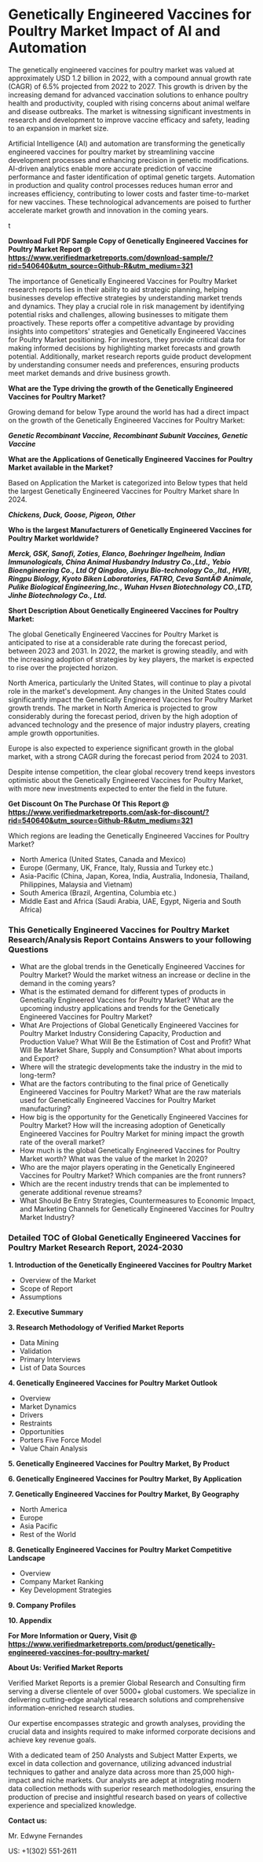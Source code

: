 <meta name="title" content="Global Genetically Engineered Vaccines for Poultry Market Impact of AI and Automation"><meta name="description" content="The genetically engineered vaccines for poultry market was valued at approximately USD 1.2 billion in 2022, with a compound annual growth rate (CAGR) of 6.5% projected"><meta name="title" content="Genetically Engineered Vaccines for Poultry Market Size, Share, Scope, Trends, Growth, Opportunities, Analysis, Forecast"><h1>Genetically Engineered Vaccines for Poultry Market Impact of AI and Automation</h1><p>The genetically engineered vaccines for poultry market was valued at approximately USD 1.2 billion in 2022, with a compound annual growth rate (CAGR) of 6.5% projected from 2022 to 2027. This growth is driven by the increasing demand for advanced vaccination solutions to enhance poultry health and productivity, coupled with rising concerns about animal welfare and disease outbreaks. The market is witnessing significant investments in research and development to improve vaccine efficacy and safety, leading to an expansion in market size.</p><p>Artificial Intelligence (AI) and automation are transforming the genetically engineered vaccines for poultry market by streamlining vaccine development processes and enhancing precision in genetic modifications. AI-driven analytics enable more accurate prediction of vaccine performance and faster identification of optimal genetic targets. Automation in production and quality control processes reduces human error and increases efficiency, contributing to lower costs and faster time-to-market for new vaccines. These technological advancements are poised to further accelerate market growth and innovation in the coming years.</p>t</p><p id="" class=""><strong>Download Full PDF Sample Copy of Genetically Engineered Vaccines for Poultry Market Report @ <a href="https://www.verifiedmarketreports.com/download-sample/?rid=540640&utm_source=Github-R&utm_medium=321" target="_blank">https://www.verifiedmarketreports.com/download-sample/?rid=540640&utm_source=Github-R&utm_medium=321</a></strong></p><p>The importance of&nbsp;Genetically Engineered Vaccines for Poultry Market research reports lies in their ability to aid strategic planning, helping businesses develop effective strategies by understanding market trends and dynamics. They play a crucial role in risk management by identifying potential risks and challenges, allowing businesses to mitigate them proactively. These reports offer a competitive advantage by providing insights into competitors' strategies and Genetically Engineered Vaccines for Poultry Market positioning. For investors, they provide critical data for making informed decisions by highlighting market forecasts and growth potential. Additionally, market research reports guide product development by understanding consumer needs and preferences, ensuring products meet market demands and drive business growth.</p><p><strong>What are the&nbsp;Type driving the growth of the Genetically Engineered Vaccines for Poultry Market?</strong></p><p id="" class="">Growing demand for below Type around the world has had a direct impact on the growth of the Genetically Engineered Vaccines for Poultry Market:</p><em><strong>Genetic Recombinant Vaccine, Recombinant Subunit Vaccines, Genetic Vaccine</strong></em></p><strong>What are the&nbsp;Applications&nbsp;of Genetically Engineered Vaccines for Poultry Market available in the Market?</strong></p><p id="" class="">Based on Application the Market is categorized into Below types that held the largest Genetically Engineered Vaccines for Poultry Market share In 2024.</p><em><strong>Chickens, Duck, Goose, Pigeon, Other</strong></em></p><strong>Who is the largest Manufacturers of Genetically Engineered Vaccines for Poultry Market worldwide?</strong></p><p><em><strong>Merck, GSK, Sanofi, Zoties, Elanco, Boehringer Ingelheim, Indian Immunologicals, China Animal Husbandry Industry Co.,Ltd., Yebio Bioengineering Co., Ltd Of Qingdao, Jinyu Bio-technology Co.,ltd., HVRI, Ringpu Biology, Kyoto Biken Laboratories, FATRO, Ceva SantÃ© Animale, Pulike Biological Engineering,Inc., Wuhan Hvsen Biotechnology CO.,LTD, Jinhe Biotechnology Co., Ltd.</strong></em></p><p id="" class=""><strong>Short Description About Genetically Engineered Vaccines for Poultry Market:</strong></p><p>The global Genetically Engineered Vaccines for Poultry Market is anticipated to rise at a considerable rate during the forecast period, between 2023 and 2031. In 2022, the market is growing steadily, and with the increasing adoption of strategies by key players, the market is expected to rise over the projected horizon.</p><p>North America, particularly the United States, will continue to play a pivotal role in the market's development. Any changes in the United States could significantly impact the Genetically Engineered Vaccines for Poultry Market growth trends. The market in North America is projected to grow considerably during the forecast period, driven by the high adoption of advanced technology and the presence of major industry players, creating ample growth opportunities.</p><p>Europe is also expected to experience significant growth in the global market, with a strong CAGR during the forecast period from 2024 to 2031.</p><p>Despite intense competition, the clear global recovery trend keeps investors optimistic about the Genetically Engineered Vaccines for Poultry Market, with more new investments expected to enter the field in the future.</p><p id="" class=""><strong>Get Discount On The Purchase Of This Report @ <a href="https://www.verifiedmarketreports.com/ask-for-discount/?rid=540640&utm_source=Github-R&utm_medium=321" target="_blank">https://www.verifiedmarketreports.com/ask-for-discount/?rid=540640&utm_source=Github-R&utm_medium=321</a></strong></p>Which regions are leading the Genetically Engineered Vaccines for Poultry Market?</p><ul><li>North America (United States, Canada and Mexico)</li><li>Europe (Germany, UK, France, Italy, Russia and Turkey etc.)</li><li>Asia-Pacific (China, Japan, Korea, India, Australia, Indonesia, Thailand, Philippines, Malaysia and Vietnam)</li><li>South America (Brazil, Argentina, Columbia etc.)</li><li>Middle East and Africa (Saudi Arabia, UAE, Egypt, Nigeria and South Africa)</li></ul><h3 id="" class="">This Genetically Engineered Vaccines for Poultry Market Research/Analysis Report Contains Answers to your following Questions</h3><ul><li>What are the global trends in the Genetically Engineered Vaccines for Poultry Market? Would the market witness an increase or decline in the demand in the coming years?</li><li>What is the estimated demand for different types of products in Genetically Engineered Vaccines for Poultry Market? What are the upcoming industry applications and trends for the Genetically Engineered Vaccines for Poultry Market?</li><li>What Are Projections of Global Genetically Engineered Vaccines for Poultry Market Industry Considering Capacity, Production and Production Value? What Will Be the Estimation of Cost and Profit? What Will Be Market Share, Supply and Consumption? What about imports and Export?</li><li>Where will the strategic developments take the industry in the mid to long-term?</li><li>What are the factors contributing to the final price of Genetically Engineered Vaccines for Poultry Market? What are the raw materials used for Genetically Engineered Vaccines for Poultry Market manufacturing?</li><li>How big is the opportunity for the Genetically Engineered Vaccines for Poultry Market? How will the increasing adoption of Genetically Engineered Vaccines for Poultry Market for mining impact the growth rate of the overall market?</li><li>How much is the global Genetically Engineered Vaccines for Poultry Market worth? What was the value of the market In 2020?</li><li>Who are the major players operating in the Genetically Engineered Vaccines for Poultry Market? Which companies are the front runners?</li><li>Which are the recent industry trends that can be implemented to generate additional revenue streams?</li><li>What Should Be Entry Strategies, Countermeasures to Economic Impact, and Marketing Channels for Genetically Engineered Vaccines for Poultry Market Industry?</li></ul><h3 id="" class="">Detailed TOC of Global Genetically Engineered Vaccines for Poultry Market Research Report, 2024-2030</h3><p id="" class=""><strong>1. Introduction of the Genetically Engineered Vaccines for Poultry Market</strong></p><ul><li>Overview of the Market</li><li>Scope of Report</li><li>Assumptions</li></ul><p id="" class=""><strong>2. Executive Summary</strong></p><p id="" class=""><strong>3. Research Methodology of Verified Market Reports</strong></p><ul><li>Data Mining</li><li>Validation</li><li>Primary Interviews</li><li>List of Data Sources</li></ul><p id="" class=""><strong>4. Genetically Engineered Vaccines for Poultry Market Outlook</strong></p><ul><li>Overview</li><li>Market Dynamics</li><li>Drivers</li><li>Restraints</li><li>Opportunities</li><li>Porters Five Force Model</li><li>Value Chain Analysis</li></ul><p id="" class=""><strong>5. Genetically Engineered Vaccines for Poultry Market, By Product</strong></p><p id="" class=""><strong>6. Genetically Engineered Vaccines for Poultry Market, By Application</strong></p><p id="" class=""><strong>7. Genetically Engineered Vaccines for Poultry Market, By Geography</strong></p><ul><li>North America</li><li>Europe</li><li>Asia Pacific</li><li>Rest of the World</li></ul><p id="" class=""><strong>8. Genetically Engineered Vaccines for Poultry Market Competitive Landscape</strong></p><ul><li>Overview</li><li>Company Market Ranking</li><li>Key Development Strategies</li></ul><p id="" class=""><strong>9. Company Profiles</strong></p><p id="" class=""><strong>10. Appendix</strong></p><p id="" class=""><strong>For More Information or Query, Visit @ <a href="https://www.verifiedmarketreports.com/product/genetically-engineered-vaccines-for-poultry-market/" target="_blank">https://www.verifiedmarketreports.com/product/genetically-engineered-vaccines-for-poultry-market/</a></strong></p><p id="" class=""><strong>About Us: Verified Market Reports</strong></p><p id="" class="">Verified Market Reports is a premier Global Research and Consulting firm serving a diverse clientele of over 5000+ global customers. We specialize in delivering cutting-edge analytical research solutions and comprehensive information-enriched research studies.</p><p id="" class="">Our expertise encompasses strategic and growth analyses, providing the crucial data and insights required to make informed corporate decisions and achieve key revenue goals.</p><p id="" class="">With a dedicated team of 250 Analysts and Subject Matter Experts, we excel in data collection and governance, utilizing advanced industrial techniques to gather and analyze data across more than 25,000 high-impact and niche markets. Our analysts are adept at integrating modern data collection methods with superior research methodologies, ensuring the production of precise and insightful research based on years of collective experience and specialized knowledge.</p><p id="" class=""><strong>Contact us:</strong></p><p id="" class="">Mr. Edwyne Fernandes</p><p id="" class="">US: +1(302) 551-2611</p>